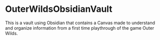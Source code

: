 # OuterWildsObsidianVault
This is a vault using Obsidian that contains a Canvas made to understand and organize information from a first time playthrough of the game Outer Wilds.
